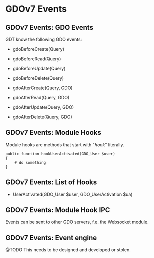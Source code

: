 # GDOv7 Events


## GDOv7 Events: GDO Events

GDT know the following GDO events:

- gdoBeforeCreate(Query)
- gdoBeforeRead(Query)
- gdoBeforeUpdate(Query)
- gdoBeforeDelete(Query)

- gdoAfterCreate(Query, GDO)
- gdoAfterRead(Query, GDO)
- gdoAfterUpdate(Query, GDO)
- gdoAfterDelete(Query, GDO)


## GDOv7 Events: Module Hooks

Module hooks are methods that start with "*hook*" literally.

    public function hookUserActivated(GDO_User $user)
    {
        # do something
    }
    

## GDOv7 Events: List of Hooks

 - UserActivated(GDO_User $user, GDO_UserActivation $ua)


## GDOv7 Events: Module Hook IPC

Events can be sent to other GDO servers, f.e. the Websocket module.


## GDOv7 Events: Event engine

@TODO This needs to be designed and developed or stolen.

